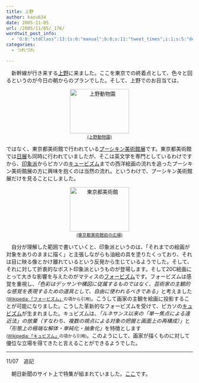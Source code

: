 ```yaml
---
title: 上野
author: kazu634
date: 2005-11-05
url: /2005/11/05/_176/
wordtwit_post_info:
  - 'O:8:"stdClass":13:{s:6:"manual";b:0;s:11:"tweet_times";i:1;s:5:"delay";i:0;s:7:"enabled";i:1;s:10:"separation";s:2:"60";s:7:"version";s:3:"3.7";s:14:"tweet_template";b:0;s:6:"status";i:2;s:6:"result";a:0:{}s:13:"tweet_counter";i:2;s:13:"tweet_log_ids";a:1:{i:0;i:2175;}s:9:"hash_tags";a:0:{}s:8:"accounts";a:1:{i:0;s:7:"kazu634";}}'
categories:
  - つれづれ

---
```

<div class="section">
<p>
    　新幹線が行き来する<a href="http://map.yahoo.co.jp/pl?nl=35.42.50.130&el=139.46.27.379&fi=1&skey=%be%e5%cc%ee%c6%b0%ca%aa%b1%e0&pref=&kind=" onclick="__gaTracker('send', 'event', 'outbound-article', 'http://map.yahoo.co.jp/pl?nl=35.42.50.130&el=139.46.27.379&fi=1&skey=%be%e5%cc%ee%c6%b0%ca%aa%b1%e0&pref=&kind=', '上野');" target="blank">上野</a>に来ました。ここを東京での終着点として、色々と回るというのが今日の朝からのプランでした。そして、上野でのお目当ては、
</p>
  
<p>
<center>
<a href="http://image.blog.livedoor.jp/simoom634/imgs/5/3/531dacfa.jpg" onclick="__gaTracker('send', 'event', 'outbound-article', 'http://image.blog.livedoor.jp/simoom634/imgs/5/3/531dacfa.jpg', '(上野動物園)');" target="blank"><img width="160" alt="上野動物園" src="http://image.blog.livedoor.jp/simoom634/imgs/5/3/531dacfa.jpg" class="pict" height="120" border="0" /><br /><small>(上野動物園)</small></a>
</center>
</p></p> 
  
<p>
    ではなく、東京都美術館で行われている<a href="http://www.tobikan.jp/museum/pushkin.html" onclick="__gaTracker('send', 'event', 'outbound-article', 'http://www.tobikan.jp/museum/pushkin.html', 'プーシキン美術館展');" target="blank">プーシキン美術館展</a>です。東京都美術館では<a href="http://www.nitten.or.jp/" onclick="__gaTracker('send', 'event', 'outbound-article', 'http://www.nitten.or.jp/', '日展');" target="blank">日展</a>も同時に行われていましたが、そこは英文学を専門としているわけですから、<a href="http://ja.wikipedia.org/wiki/%E5%8D%B0%E8%B1%A1%E6%B4%BE" onclick="__gaTracker('send', 'event', 'outbound-article', 'http://ja.wikipedia.org/wiki/%E5%8D%B0%E8%B1%A1%E6%B4%BE', '印象派');" target="blank">印象派</a>からピカソの<a href="http://ja.wikipedia.org/wiki/%E5%8D%B0%E8%B1%A1%E6%B4%BE" onclick="__gaTracker('send', 'event', 'outbound-article', 'http://ja.wikipedia.org/wiki/%E5%8D%B0%E8%B1%A1%E6%B4%BE', 'キュービズム');" target="blank">キュービズム</a>までの西洋絵画の流れを追ったプーシキン美術館展の方に興味を抱くのは当然の流れ。というわけで、プーシキン美術館展だけを見ることにしました。
</p>
  
<p>
<center>
<a href="http://image.blog.livedoor.jp/simoom634/imgs/2/6/26eb744d.jpg" onclick="__gaTracker('send', 'event', 'outbound-article', 'http://image.blog.livedoor.jp/simoom634/imgs/2/6/26eb744d.jpg', '(東京都美術館前の広場)');" target="blank"><img width="160" alt="東京都美術館" src="http://image.blog.livedoor.jp/simoom634/imgs/2/6/26eb744d-s.jpg" class="pict" height="120" border="0" /><br /><small>(東京都美術館前の広場)</small></a>
</center>
</p></p> 
  
<p>
    　自分が理解した範囲で書いていくと、印象派というのは、「それまでの絵画が対象をありのままに描く」と主張しながらも油絵の具を塗りたくっており、それは目に映る像とかけ離れているという反発から生じているようでした。そして、それに対して折衷的なポスト印象派というものが登場します。そして20C絵画にとって大きな影響を与えたのがマティスの<a href="http://ja.wikipedia.org/wiki/%E3%83%95%E3%82%A9%E3%83%BC%E3%83%B4%E3%82%A3%E3%82%B9%E3%83%A0" onclick="__gaTracker('send', 'event', 'outbound-article', 'http://ja.wikipedia.org/wiki/%E3%83%95%E3%82%A9%E3%83%BC%E3%83%B4%E3%82%A3%E3%82%B9%E3%83%A0', 'フォービズム');" target="blank">フォービズム</a>です。フォービズムは感覚を重視し、<i>「色彩はデッサンや構図に従属するものではなく、芸術家の主観的な感覚を表現するための道具として、自由に使われるべきである」</i>と考えました<small>(<a href="http://ja.wikipedia.org/wiki/%E3%83%95%E3%82%A9%E3%83%BC%E3%83%B4%E3%82%A3%E3%82%B9%E3%83%A0" onclick="__gaTracker('send', 'event', 'outbound-article', 'http://ja.wikipedia.org/wiki/%E3%83%95%E3%82%A9%E3%83%BC%E3%83%B4%E3%82%A3%E3%82%B9%E3%83%A0', 'Wikipedia:「フォービズム」');" target="blank">Wikipedia:「フォービズム」</a>の項から引用)</small>。こうして画家の主観を絵画に投影することが可能になりました。こうした革新的なフォービズムを受けて、ピカソの<a href="http://ja.wikipedia.org/wiki/%E3%82%AD%E3%83%A5%E3%83%93%E3%82%B9%E3%83%A0" onclick="__gaTracker('send', 'event', 'outbound-article', 'http://ja.wikipedia.org/wiki/%E3%82%AD%E3%83%A5%E3%83%93%E3%82%B9%E3%83%A0', 'キュビズム');" target="blank">キュビズム</a>が生まれました。キュビズムは、<i>「ルネサンス以来の「単一焦点による遠近法」の放棄（すなわち、複数の視点による対象の把握と画面上の再構成）」</i>と<i>「形態上の極端な解体・単純化・抽象化」</i>を特徴とします<small>(<a href="http://ja.wikipedia.org/wiki/%E3%82%AD%E3%83%A5%E3%83%93%E3%82%B9%E3%83%A0" onclick="__gaTracker('send', 'event', 'outbound-article', 'http://ja.wikipedia.org/wiki/%E3%82%AD%E3%83%A5%E3%83%93%E3%82%B9%E3%83%A0', 'Wikipedia:「キュビズム」');" target="blank">Wikipedia:「キュビズム」</a>の項から引用)</small>。このようにして、画家が描くものに対して優位な立場を得てきたと言えることができるようでした。
</p>
  
<hr />
</p> 
  
<p>
    11/07　追記
</p></p> 
  
<p>
    　朝日新聞のサイト上で特集が組まれていました。<a href="http://www.asahi.com/pushkin/" onclick="__gaTracker('send', 'event', 'outbound-article', 'http://www.asahi.com/pushkin/', 'ここ');" target="blank">ここ</a>です。
</p>
</div>